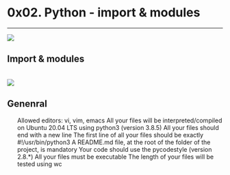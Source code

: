 <h1>0x02. Python - import & modules</h1>
<hr>
<img src="https://images.ctfassets.net/23aumh6u8s0i/6uBzrqHNLlSAoER6HtgDN0/accd8f871b1de37f472b94da4346afa2/python-hero">
<h2>Import & modules</h2><br>
<img src="https://alx-intranet.hbtn.io/images/challenge2022/get-started.jpg">
<h2>Genenral</h2>
<ul>
	Allowed editors: vi, vim, emacs
	All your files will be interpreted/compiled on Ubuntu 20.04 LTS using python3 (version 3.8.5)
	All your files should end with a new line
	The first line of all your files should be exactly #!/usr/bin/python3
	A README.md file, at the root of the folder of the project, is mandatory
	Your code should use the pycodestyle (version 2.8.*)
	All your files must be executable
	The length of your files will be tested using wc
</ul>
